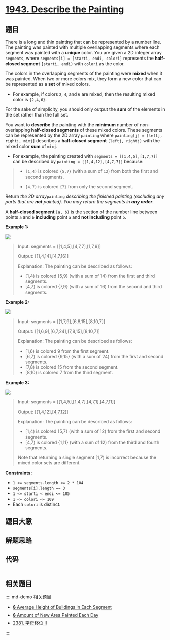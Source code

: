 # [1943. Describe the Painting](https://leetcode.com/problems/describe-the-painting/)

## 题目

There is a long and thin painting that can be represented by a number line.
The painting was painted with multiple overlapping segments where each segment
was painted with a **unique** color. You are given a 2D integer array
`segments`, where `segments[i] = [starti, endi, colori]` represents the
**half-closed segment** `[starti, endi)` with `colori` as the color.

The colors in the overlapping segments of the painting were **mixed** when it
was painted. When two or more colors mix, they form a new color that can be
represented as a **set** of mixed colors.

  * For example, if colors `2`, `4`, and `6` are mixed, then the resulting mixed color is `{2,4,6}`.

For the sake of simplicity, you should only output the **sum** of the elements
in the set rather than the full set.

You want to **describe** the painting with the **minimum** number of non-
overlapping **half-closed segments** of these mixed colors. These segments can
be represented by the 2D array `painting` where `painting[j] = [leftj, rightj,
mixj]` describes a **half-closed segment** `[leftj, rightj)` with the mixed
color **sum** of `mixj`.

  * For example, the painting created with `segments = [[1,4,5],[1,7,7]]` can be described by `painting = [[1,4,12],[4,7,7]]` because: 
> 
> * `[1,4)` is colored `{5,7}` (with a sum of `12`) from both the first and second segments.
> 
> * `[4,7)` is colored `{7}` from only the second segment.

Return _the 2D array_`painting` _describing the finished painting (excluding
any parts that are **not** painted). You may return the segments in **any
order**_.

A **half-closed segment** `[a, b)` is the section of the number line between
points `a` and `b` **including** point `a` and **not including** point `b`.



**Example 1:**

![](https://assets.leetcode.com/uploads/2021/06/18/1.png)

> Input: segments = [[1,4,5],[4,7,7],[1,7,9]]
> 
> Output: [[1,4,14],[4,7,16]]
> 
> Explanation: The painting can be described as follows:
> - [1,4) is colored {5,9} (with a sum of 14) from the first and third segments.
> - [4,7) is colored {7,9} (with a sum of 16) from the second and third segments.

**Example 2:**

![](https://assets.leetcode.com/uploads/2021/06/18/2.png)

> Input: segments = [[1,7,9],[6,8,15],[8,10,7]]
> 
> Output: [[1,6,9],[6,7,24],[7,8,15],[8,10,7]]
> 
> Explanation: The painting can be described as follows:
> - [1,6) is colored 9 from the first segment.
> - [6,7) is colored {9,15} (with a sum of 24) from the first and second segments.
> - [7,8) is colored 15 from the second segment.
> - [8,10) is colored 7 from the third segment.

**Example 3:**

![](https://assets.leetcode.com/uploads/2021/07/04/c1.png)

> Input: segments = [[1,4,5],[1,4,7],[4,7,1],[4,7,11]]
> 
> Output: [[1,4,12],[4,7,12]]
> 
> Explanation: The painting can be described as follows:
> - [1,4) is colored {5,7} (with a sum of 12) from the first and second segments.
> - [4,7) is colored {1,11} (with a sum of 12) from the third and fourth segments.
> 
> Note that returning a single segment [1,7) is incorrect because the mixed color sets are different.

**Constraints:**

  * `1 <= segments.length <= 2 * 104`
  * `segments[i].length == 3`
  * `1 <= starti < endi <= 105`
  * `1 <= colori <= 109`
  * Each `colori` is distinct.


## 题目大意

## 解题思路

## 代码

```javascript

```

## 相关题目

:::: md-demo 相关题目
- [🔒 Average Height of Buildings in Each Segment](https://leetcode.com/problems/average-height-of-buildings-in-each-segment)
- [🔒 Amount of New Area Painted Each Day](https://leetcode.com/problems/amount-of-new-area-painted-each-day)
- [2381. 字母移位 II](https://leetcode.com/problems/shifting-letters-ii)

::::
